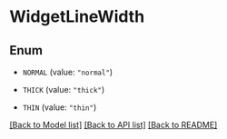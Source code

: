 # WidgetLineWidth

## Enum


* `NORMAL` (value: `"normal"`)

* `THICK` (value: `"thick"`)

* `THIN` (value: `"thin"`)


[[Back to Model list]](../README.md#documentation-for-models) [[Back to API list]](../README.md#documentation-for-api-endpoints) [[Back to README]](../README.md)


